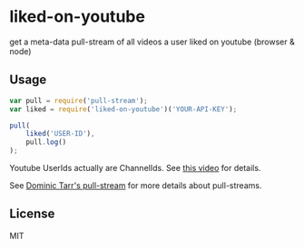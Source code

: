 # liked-on-youtube
get a meta-data pull-stream of all videos a user liked on youtube (browser & node)

## Usage

``` js
var pull = require('pull-stream');
var liked = require('liked-on-youtube')('YOUR-API-KEY');

pull(
    liked('USER-ID'),
    pull.log()
);
```

Youtube UserIds actually are ChannelIds. See [this video](https://www.youtube.com/watch?v=b-8TWt32USs) for details.

See [Dominic Tarr's pull-stream](https://github.com/dominictarr/pull-stream) for more details about pull-streams.

## License
MIT

